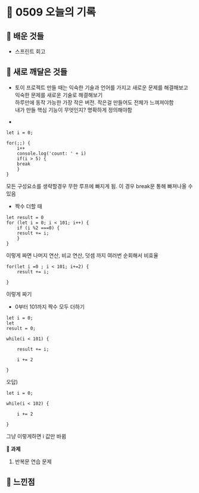 # 🧸 0509 오늘의 기록
## 💙 배운 것들
* 스프린트 회고

## 💚 새로 깨달은 것들
* 토이 프로젝트 만들 때는 익숙한 기술과 언어를 가지고 새로운 문제를 해결해보고    
익숙한 문제를 새로운 기술로 해결해보기   
하루만에 동작 가능한 가장 작은 버전. 작은걸 만들어도 전체가 느껴져야함   
내가 만들 핵심 기능이 무엇인지? 명확하게 정의해야함

*
```
let i = 0;

for(;;) {
    i++
    console.log('count: ' + i)
    if(i > 5) { 
    break
    }
}
```
모든 구성요소를 생략할경우 무한 루프에 빠지게 됨. 이 경우 break문 통해 빠져나올 수 있음

* 짝수 더할 때
```
let result = 0
for (let i = 0; i < 101; i++) {
    if (i %2 ===0) {
    result += i;
    }
}
```
이렇게 짜면 나머지 연산, 비교 연산, 덧셈 까지 여러번 순회해서 비효율

```
for(let i =0 ; i < 101; i+=2) {
    result += i;

}
```
이렇게 짜기

* 0부터 101까지 짝수 모두 더하기
```
let i = 0;
let 
result = 0;

while(i < 101) {

    result += i;

    i += 2

}
```
오답)   
```
let i = 0;

while(i < 102) {

    i += 2

}
```
그냥 이렇게하면 i 값만 바뀜

**📍 과제**
1. 반복문 연습 문제
 
## 💜 느낀점

